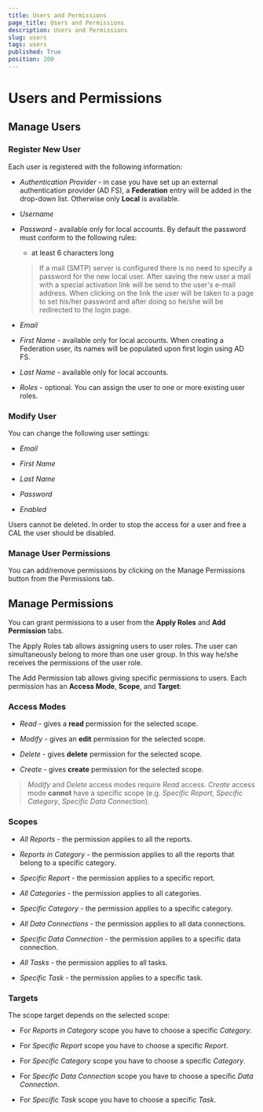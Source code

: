 ```yaml
---
title: Users and Permissions
page_title: Users and Permissions
description: Users and Permissions
slug: users
tags: users
published: True
position: 200
---
```


# Users and Permissions

## Manage Users

### Register New User

Each user is registered with the following information:

-   *Authentication Provider* - in case you have set up an external authentication provider (AD FS), a **Federation** entry will be added in the drop-down list. Otherwise only **Local** is available.

-   *Username*

-   *Password* - available only for local accounts. By default the password must conform to the following rules:

    -   at least 6 characters long
        
    > If a mail (SMTP) server is configured there is no need to specify a password for the new local user. After saving the new user a mail with a special activation link will be send to the user's e-mail address. When clicking on the link the user will be taken to a page to set his/her password and after doing so he/she will be redirected to the login page.

-   *Email*

-   *First Name* - available only for local accounts. When creating a Federation user, its names will be populated upon first login using AD FS.

-   *Last Name* - available only for local accounts.

-   *Roles* - optional. You can assign the user to one or more existing user roles.

### Modify User

You can change the following user settings:

-   *Email*

-   *First Name*

-   *Last Name*
    
-   *Password*
    
-   *Enabled*

Users cannot be deleted. In order to stop the access for a user and free a CAL the user should be disabled.

### Manage User Permissions

You can add/remove permissions by clicking on the Manage Permissions button from the Permissions tab.

## Manage Permissions

You can grant permissions to a user from the **Apply Roles** and **Add Permission** tabs.

The Apply Roles tab allows assigning users to user roles. The user can simultaneously belong to more than one user group. In this way he/she receives the permissions of the user role.

The Add Permission tab allows giving specific permissions to users. Each permission has an **Access Mode**, **Scope**, and **Target**:

### Access Modes

-   *Read* - gives a **read** permission for the selected scope.

-   *Modify* - gives an **edit** permission for the selected scope.

-   *Delete* - gives **delete** permission for the selected scope.

-   *Create* - gives **create** permission for the selected scope.

> *Modify* and *Delete* access modes require *Read* access. *Create* access mode **cannot** have a specific scope (e.g. *Specific Report*, *Specific Category*, *Specific Data Connection*).

### Scopes

-   *All Reports* - the permission applies to all the reports.

-   *Reports in Category* - the permission applies to all the reports that belong to a specific category.

-   *Specific Report* - the permission applies to a specific report.

-   *All Categories* - the permission applies to all categories.

-   *Specific Category* - the permission applies to a specific category.

-   *All Data Connections* - the permission applies to all data connections.

-   *Specific Data Connection* - the permission applies to a specific data connection.

-   *All Tasks* - the permission applies to all tasks.

-   *Specific Task* - the permission applies to a specific task.

### Targets

The scope target depends on the selected scope:

-   For *Reports in Category* scope you have to choose a specific *Category*.

-   For *Specific Report* scope you have to choose a specific *Report*.

-   For *Specific Category* scope you have to choose a specific *Category*.

-   For *Specific Data Connection* scope you have to choose a specific *Data Connection*.

-   For *Specific Task* scope you have to choose a specific *Task*.

